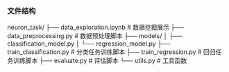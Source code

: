 ### 文件结构
neuron_task/
├── data_exploration.ipynb      # 数据挖掘展示
├── data_preprocessing.py       # 数据预处理脚本
├── models/
│   ├── classification_model.py
│   └── regression_model.py
├── train_classification.py     # 分类任务训练脚本
├── train_regression.py         # 回归任务训练脚本
├── evaluate.py                 # 评估脚本
└── utils.py                    # 工具函数
